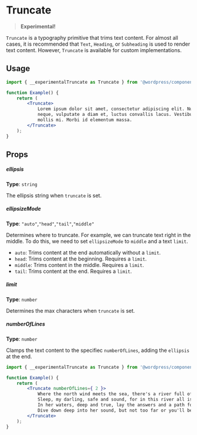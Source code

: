 # Truncate

> **Experimental!**

`Truncate` is a typography primitive that trims text content. For almost all cases, it is recommended that `Text`, `Heading`, or `Subheading` is used to render text content. However, `Truncate` is available for custom implementations.

## Usage

```jsx
import { __experimentalTruncate as Truncate } from '@wordpress/components';

function Example() {
	return (
		<Truncate>
			Lorem ipsum dolor sit amet, consectetur adipiscing elit. Nunc ex
			neque, vulputate a diam et, luctus convallis lacus. Vestibulum ac
			mollis mi. Morbi id elementum massa.
		</Truncate>
	);
}
```

## Props

##### ellipsis

**Type**: `string`

The ellipsis string when `truncate` is set.

##### ellipsizeMode

**Type**: `"auto"`,`"head"`,`"tail"`,`"middle"`

Determines where to truncate. For example, we can truncate text right in the middle. To do this, we need to set `ellipsizeMode` to `middle` and a text `limit`.

-   `auto`: Trims content at the end automatically without a `limit`.
-   `head`: Trims content at the beginning. Requires a `limit`.
-   `middle`: Trims content in the middle. Requires a `limit`.
-   `tail`: Trims content at the end. Requires a `limit`.

##### limit

**Type**: `number`

Determines the max characters when `truncate` is set.

##### numberOfLines

**Type**: `number`

Clamps the text content to the specifiec `numberOfLines`, adding the `ellipsis` at the end.

```jsx
import { __experimentalTruncate as Truncate } from '@wordpress/components';

function Example() {
	return (
		<Truncate numberOfLines={ 2 }>
			Where the north wind meets the sea, there's a river full of memory.
			Sleep, my darling, safe and sound, for in this river all is found.
			In her waters, deep and true, lay the answers and a path for you.
			Dive down deep into her sound, but not too far or you'll be drowned
		</Truncate>
	);
}
```
